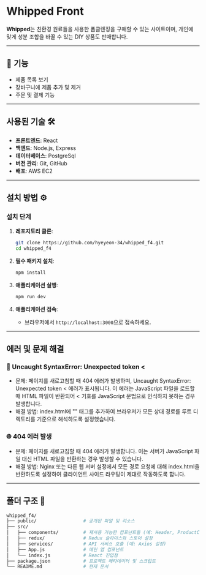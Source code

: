 # Whipped Front

**Whipped**는 친환경 원료들을 사용한 폼클렌징을 구매할 수 있는 사이트이며, 개인에 맞게 성분 조합을 바꿀 수 있는 DIY 상품도 판매합니다.

---
## 🚀 기능
- 제품 목록 보기
- 장바구니에 제품 추가 및 제거
- 주문 및 결제 기능

---

## 사용된 기술 🛠️
- **프론트엔드**: React 
- **백엔드**: Node.js, Express
- **데이터베이스**: PostgreSql
- **버전 관리**: Git, GitHub
- **배포**: AWS EC2

---

## 설치 방법 ⚙️

### 설치 단계
1. **레포지토리 클론**:
    ```bash
    git clone https://github.com/hyeyeon-34/whipped_f4.git
    cd whipped_f4
    ```

2. **필수 패키지 설치**:
    ```bash
    npm install

3. **애플리케이션 실행**:
    ```bash
    npm run dev
    ```

4. **애플리케이션 접속**:
   - 브라우저에서 `http://localhost:3000`으로 접속하세요.

---

## 에러 및 문제 해결 

### 🚨 Uncaught SyntaxError: Unexpected token <
- 문제: 페이지를 새로고침할 때 404 에러가 발생하며, Uncaught SyntaxError: Unexpected token < 에러가 표시됩니다. 이 에러는 JavaScript 파일을 로드할 때 HTML 파일이 반환되어 < 기호를 JavaScript 문법으로 인식하지 못하는 경우 발생합니다.
- 해결 방법: index.html에
  "<base href='/' />" 태그를 추가하여 브라우저가 모든 상대 경로를 루트 디렉토리를 기준으로 해석하도록 설정했습니다.

### 🌐 404 에러 발생
- 문제: 페이지를 새로고침할 때 404 에러가 발생합니다. 이는 서버가 JavaScript 파일 대신 HTML 파일을 반환하는 경우 발생할 수 있습니다.
- 해결 방법: Nginx 또는 다른 웹 서버 설정에서 모든 경로 요청에 대해 index.html을 반환하도록 설정하여 클라이언트 사이드 라우팅이 제대로 작동하도록 합니다.

---

## 폴더 구조 📂

```bash
whipped_f4/
├── public/                 # 공개된 파일 및 리소스
├── src/
│   ├── components/         # 재사용 가능한 컴포넌트들 (예: Header, ProductCard)
│   ├── redux/              # Redux 슬라이스와 스토어 설정
│   ├── services/           # API 서비스 호출 (예: Axios 설정)
│   ├── App.js              # 메인 앱 컴포넌트
│   └── index.js            # React 진입점
├── package.json            # 프로젝트 메타데이터 및 스크립트
└── README.md               # 현재 문서


